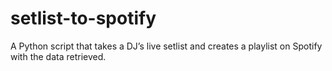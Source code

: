 # setlist-to-spotify
A Python script that takes a DJ’s live setlist and creates a playlist on Spotify with the data retrieved.
